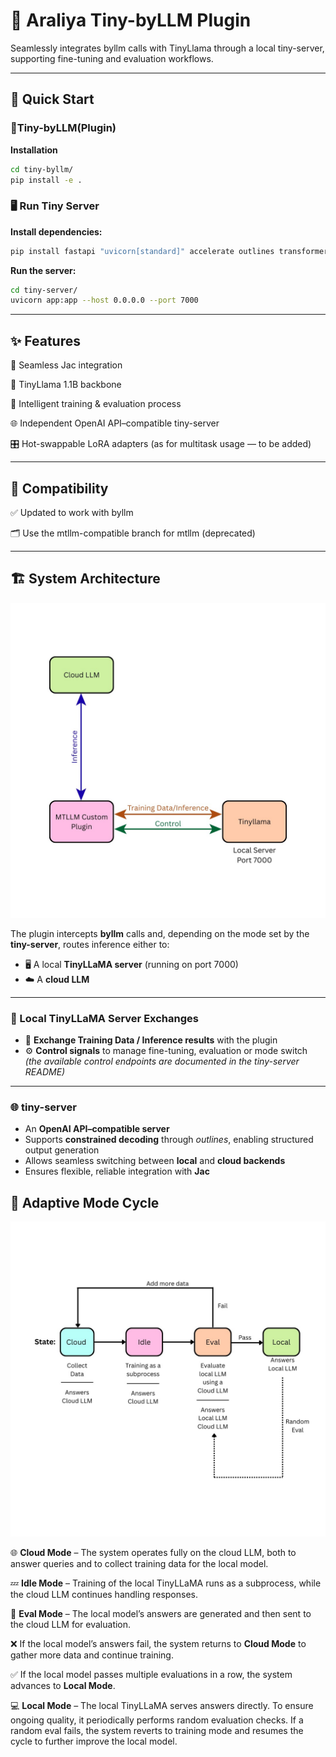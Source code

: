 # 💮 Araliya Tiny-byLLM Plugin

Seamlessly integrates byllm calls with TinyLlama through a local tiny-server, supporting fine-tuning and evaluation workflows.

---

## 🚀 Quick Start


### 🔧Tiny-byLLM(Plugin)

**Installation**
```bash
cd tiny-byllm/
pip install -e .
```

### 🖥️ Run Tiny Server

**Install dependencies:**

```bash
pip install fastapi "uvicorn[standard]" accelerate outlines transformers peft datasets
```

**Run the server:**

```bash
cd tiny-server/
uvicorn app:app --host 0.0.0.0 --port 7000
```
---

## ✨ Features

🔌 Seamless Jac integration

🧠 TinyLlama 1.1B backbone

🔄 Intelligent training & evaluation process

🌐 Independent OpenAI API–compatible tiny-server

🎛 Hot-swappable LoRA adapters (as for multitask usage — to be added)

   
---

## 🔧 Compatibility

✅ Updated to work with byllm

🗂 Use the mtllm-compatible branch for mtllm (deprecated)

---

## 🏗️ System Architecture

<p align="center">
  <img src="imgs/pic1.jpeg" alt="System Overview" width="600"/>
</p>

The plugin intercepts **byllm** calls and, depending on the mode set by the **tiny-server**, routes inference either to:

- 🖥️ A local **TinyLLaMA server** (running on port 7000)  
- ☁️ A **cloud LLM**

---

### 🔄 Local TinyLLaMA Server Exchanges
- 📂 **Exchange Training Data / Inference results** with the plugin  
- ⚙️ **Control signals** to manage fine-tuning, evaluation or mode switch
  *(the available control endpoints are documented in the tiny-server README)*

---

### 🌐 tiny-server
- An **OpenAI API–compatible server**  
- Supports **constrained decoding** through *outlines*, enabling structured output generation  
- Allows seamless switching between **local** and **cloud backends**  
- Ensures flexible, reliable integration with **Jac**

## 🔄 Adaptive Mode Cycle

<p align="center">
  <img src="imgs/pic2.jpeg" alt="Modes" width="600"/>
</p>

🌐 **Cloud Mode** – The system operates fully on the cloud LLM, both to answer queries and to collect training data for the local model.

💤 **Idle Mode** – Training of the local TinyLLaMA runs as a subprocess, while the cloud LLM continues handling responses.

🧪 **Eval Mode** – The local model’s answers are generated and then sent to the cloud LLM for evaluation.

❌ If the local model’s answers fail, the system returns to **Cloud Mode** to gather more data and continue training.

✅ If the local model passes multiple evaluations in a row, the system advances to **Local Mode**.

💻 **Local Mode** – The local TinyLLaMA serves answers directly. To ensure ongoing quality, it periodically performs random evaluation checks. If a random eval fails, the system reverts to training mode and resumes the cycle to further improve the local model.


